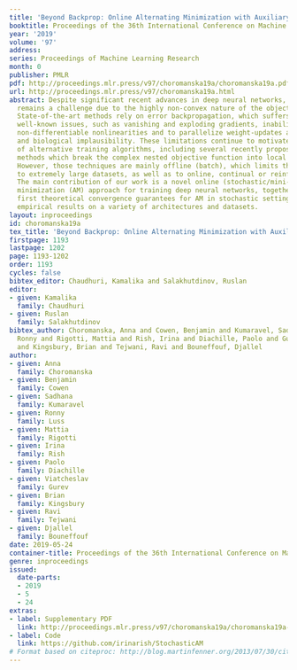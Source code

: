 ```yaml
---
title: 'Beyond Backprop: Online Alternating Minimization with Auxiliary Variables'
booktitle: Proceedings of the 36th International Conference on Machine Learning
year: '2019'
volume: '97'
address: 
series: Proceedings of Machine Learning Research
month: 0
publisher: PMLR
pdf: http://proceedings.mlr.press/v97/choromanska19a/choromanska19a.pdf
url: http://proceedings.mlr.press/v97/choromanska19a.html
abstract: Despite significant recent advances in deep neural networks, training them
  remains a challenge due to the highly non-convex nature of the objective function.
  State-of-the-art methods rely on error backpropagation, which suffers from several
  well-known issues, such as vanishing and exploding gradients, inability to handle
  non-differentiable nonlinearities and to parallelize weight-updates across layers,
  and biological implausibility. These limitations continue to motivate exploration
  of alternative training algorithms, including several recently proposed auxiliary-variable
  methods which break the complex nested objective function into local subproblems.
  However, those techniques are mainly offline (batch), which limits their applicability
  to extremely large datasets, as well as to online, continual or reinforcement learning.
  The main contribution of our work is a novel online (stochastic/mini-batch) alternating
  minimization (AM) approach for training deep neural networks, together with the
  first theoretical convergence guarantees for AM in stochastic settings and promising
  empirical results on a variety of architectures and datasets.
layout: inproceedings
id: choromanska19a
tex_title: 'Beyond Backprop: Online Alternating Minimization with Auxiliary Variables'
firstpage: 1193
lastpage: 1202
page: 1193-1202
order: 1193
cycles: false
bibtex_editor: Chaudhuri, Kamalika and Salakhutdinov, Ruslan
editor:
- given: Kamalika
  family: Chaudhuri
- given: Ruslan
  family: Salakhutdinov
bibtex_author: Choromanska, Anna and Cowen, Benjamin and Kumaravel, Sadhana and Luss,
  Ronny and Rigotti, Mattia and Rish, Irina and Diachille, Paolo and Gurev, Viatcheslav
  and Kingsbury, Brian and Tejwani, Ravi and Bouneffouf, Djallel
author:
- given: Anna
  family: Choromanska
- given: Benjamin
  family: Cowen
- given: Sadhana
  family: Kumaravel
- given: Ronny
  family: Luss
- given: Mattia
  family: Rigotti
- given: Irina
  family: Rish
- given: Paolo
  family: Diachille
- given: Viatcheslav
  family: Gurev
- given: Brian
  family: Kingsbury
- given: Ravi
  family: Tejwani
- given: Djallel
  family: Bouneffouf
date: 2019-05-24
container-title: Proceedings of the 36th International Conference on Machine Learning
genre: inproceedings
issued:
  date-parts:
  - 2019
  - 5
  - 24
extras:
- label: Supplementary PDF
  link: http://proceedings.mlr.press/v97/choromanska19a/choromanska19a-supp.pdf
- label: Code
  link: https://github.com/irinarish/StochasticAM
# Format based on citeproc: http://blog.martinfenner.org/2013/07/30/citeproc-yaml-for-bibliographies/
---
```

